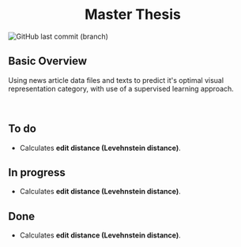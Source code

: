<h1 align="center">Master Thesis</h1>

![GitHub last commit (branch)](https://img.shields.io/github/last-commit/mikevanlenthe/master-thesis.svg)


## Basic Overview

Using news article data files and texts to predict it's optimal visual representation category, with use of a supervised learning approach. 

<br>

## To do
* Calculates **edit distance (Levehnstein distance)**.

## In progress
* Calculates **edit distance (Levehnstein distance)**.

## Done
* Calculates **edit distance (Levehnstein distance)**.
